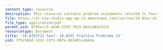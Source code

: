 ```yaml
---
content_type: resource
description: This resource contains problem statements related to fourier series.
file: https://ol-ocw-studio-app-qa.s3.amazonaws.com/courses/18-03sc-differential-equations-fall-2011/3f9c906d12dc33f290fa8d1901ceb6da_MIT18_03SCF11_rec_13s21.pdf
file_type: application/pdf
parent_uid: 074becc5-a6a6-3335-7815-bb2ca82e3a15
resourcetype: Document
title: '18.03SCF11 text: 18.03SC Practice Problems 21'
uid: 3f9c906d-12dc-33f2-90fa-8d1901ceb6da
---
```

